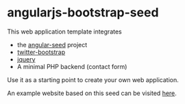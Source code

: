 angularjs-bootstrap-seed
========================

This web application template integrates

* the [angular-seed](https://github.com/angular/angular-seed) project
* [twitter-bootstrap](http://twitter.github.com/bootstrap/getting-started.html#examples)
* [jquery](http://jquery.com/)
* A minimal PHP backend (contact form)

Use it as a starting point to create your own web application.

An example website based on this seed can be visited [here](http://www.apporiented.com).
